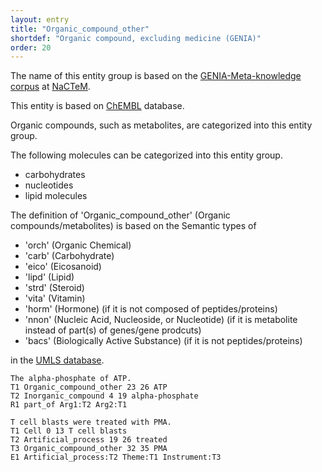 ```yaml
---
layout: entry
title: "Organic_compound_other"
shortdef: "Organic compound, excluding medicine (GENIA)"
order: 20
---
```


The name of this entity group is based on the <a href="http://www.nactem.ac.uk/meta-knowledge/">GENIA-Meta-knowledge corpus</a> at <a href="http://www.nactem.ac.uk/">NaCTeM</a>.

This entity is based on <a href="https://www.ebi.ac.uk/chembl/">ChEMBL</a> database.

Organic compounds, such as metabolites, are categorized into this entity group.

The following molecules can be categorized into this entity group.
- carbohydrates
- nucleotides
- lipid molecules

The definition of 'Organic_compound_other' (Organic compounds/metabolites) is based on the Semantic types of
- 'orch' (Organic Chemical)
- 'carb' (Carbohydrate)
- 'eico' (Eicosanoid)
- 'lipd' (Lipid)
- 'strd' (Steroid)
- 'vita' (Vitamin)
- 'horm' (Hormone) (if it is not composed of peptides/proteins)
- 'nnon' (Nucleic Acid, Nucleoside, or Nucleotide) (if it is metabolite instead of part(s) of genes/gene prodcuts)
- 'bacs' (Biologically Active Substance) (if it is not peptides/proteins)

in the <a href="https://www.nlm.nih.gov/research/umls/">UMLS database</a>.

~~~ ann
The alpha-phosphate of ATP.
T1 Organic_compound_other 23 26 ATP
T2 Inorganic_compound 4 19 alpha-phosphate
R1 part_of Arg1:T2 Arg2:T1
~~~
~~~ann
T cell blasts were treated with PMA.
T1 Cell 0 13 T cell blasts
T2 Artificial_process 19 26 treated
T3 Organic_compound_other 32 35 PMA
E1 Artificial_process:T2 Theme:T1 Instrument:T3
~~~

<!-- details -->
